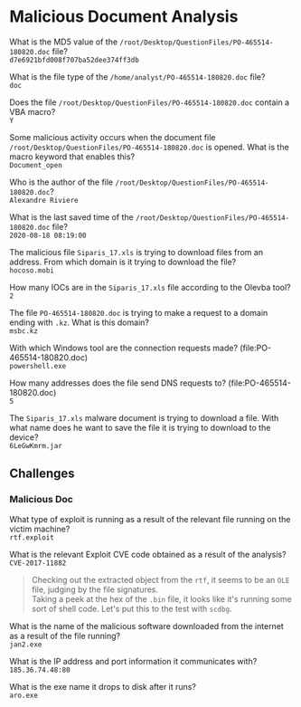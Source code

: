 # Malicious Document Analysis

What is the MD5 value of the `/root/Desktop/QuestionFiles/PO-465514-180820.doc` file?  
`d7e6921bfd008f707ba52dee374ff3db`

What is the file type of the `/home/analyst/PO-465514-180820.doc` file?  
`doc`


Does the file `/root/Desktop/QuestionFiles/PO-465514-180820.doc` contain a VBA macro?   
`Y`

Some malicious activity occurs when the document file `/root/Desktop/QuestionFiles/PO-465514-180820.doc` is opened. What is the macro keyword that enables this?  
`Document_open`

Who is the author of the file `/root/Desktop/QuestionFiles/PO-465514-180820.doc`?  
`Alexandre Riviere`

What is the last saved time of the `/root/Desktop/QuestionFiles/PO-465514-180820.doc` file?  
`2020-08-18 08:19:00`

The malicious file `Siparis_17.xls` is trying to download files from an address. From which domain is it trying to download the file?  
`hocoso.mobi`

How many IOCs are in the `Siparis_17.xls` file according to the Olevba tool?  
`2`

 The file `PO-465514-180820.doc` is trying to make a request to a domain ending with `.kz`. What is this domain?  
 `msbc.kz`

With which Windows tool are the connection requests made? (file:PO-465514-180820.doc)  
`powershell.exe`

How many addresses does the file send DNS requests to? (file:PO-465514-180820.doc)  
`5`

The `Siparis_17.xls` malware document is trying to download a file. With what name does he want to save the file it is trying to download to the device?  
`6LeGwKmrm.jar`

## Challenges

### Malicious Doc

What type of exploit is running as a result of the relevant file running on the victim machine?  
`rtf.exploit`

What is the relevant Exploit CVE code obtained as a result of the analysis?  
`CVE-2017-11882`

> Checking out the extracted object from the `rtf`, it seems to be an `OLE` file, judging by the file signatures.  
> Taking a peek at the hex of the `.bin` file, it looks like it's running some sort of shell code. Let's put this to the test with `scdbg`.

What is the name of the malicious software downloaded from the internet as a result of the file running?  
`jan2.exe`

What is the IP address and port information it communicates with?  
`185.36.74.48:80`

What is the exe name it drops to disk after it runs?  
`aro.exe`
